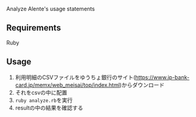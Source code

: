 Analyze Alente's usage statements

## Requirements
Ruby

## Usage
1. 利用明細のCSVファイルをゆうちょ銀行のサイト(https://www.jp-bank-card.jp/memx/web_meisai/top/index.html)からダウンロード
2. それをcsvの中に配置
3. `ruby analyze.rb`を実行
4. resultの中の結果を確認する